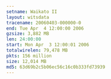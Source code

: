```yaml
---
setname: Waikato II
layout: witsdata
tracename: 20060403-000000-0
end: Tue Apr  4 12:00:00 2006
gzsize: 3,882 MB
len: 24:00:00
start: Mon Apr  3 12:00:01 2006
totalwirelen: 79,478 MB
pkts: 156 million
size: 12,014 MB
md5: 63d69b2c5b06ec56c16c0b333fd73939
---
```

